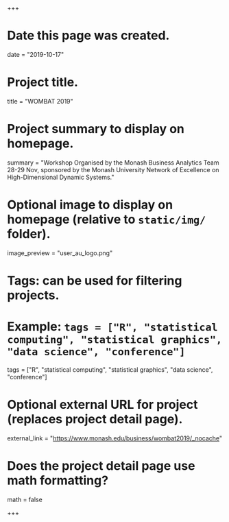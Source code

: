 +++
# Date this page was created.
date = "2019-10-17"

# Project title.
title = "WOMBAT 2019"

# Project summary to display on homepage.
summary = "Workshop Organised by the Monash Business Analytics Team 28-29 Nov, sponsored by the Monash University Network of Excellence on High-Dimensional Dynamic Systems."

# Optional image to display on homepage (relative to `static/img/` folder).
image_preview = "user_au_logo.png"

# Tags: can be used for filtering projects.
# Example: `tags = ["R", "statistical computing", "statistical graphics", "data science", "conference"]`
tags = ["R", "statistical computing", "statistical graphics", "data science", "conference"]

# Optional external URL for project (replaces project detail page).
external_link = "https://www.monash.edu/business/wombat2019/_nocache"

# Does the project detail page use math formatting?
math = false

+++

